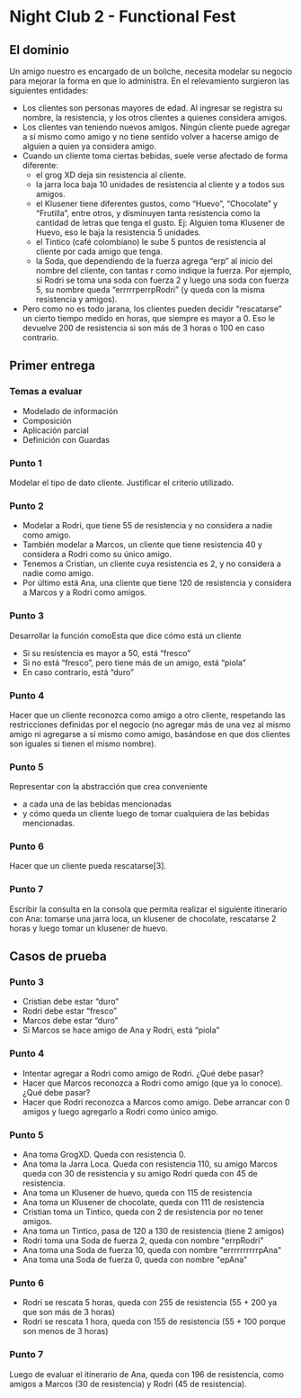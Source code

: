 ﻿# Night Club 2 - Functional Fest

## El dominio
Un amigo nuestro es encargado de un boliche, necesita modelar su negocio para mejorar la forma en que lo administra. En el relevamiento surgieron las siguientes entidades:
* Los clientes son personas mayores de edad. Al ingresar se registra su nombre, la resistencia, y los otros clientes a quienes considera amigos.
* Los clientes van teniendo nuevos amigos. Ningún cliente puede agregar a sí mismo como amigo y no tiene sentido volver a hacerse amigo de alguien a quien ya considera amigo.
* Cuando un cliente toma ciertas bebidas, suele verse afectado de forma diferente:
   * el grog XD deja sin resistencia al cliente.
   * la jarra loca baja 10 unidades de resistencia al cliente y a todos sus amigos.
   * el Klusener tiene diferentes gustos, como “Huevo”, “Chocolate” y “Frutilla”, entre otros, y disminuyen tanta resistencia como la cantidad de letras que tenga el gusto. Ej: Alguien toma Klusener de Huevo, eso le baja la resistencia 5 unidades.
   * el Tintico (café colombiano) le sube 5 puntos de resistencia al cliente por cada amigo que tenga.
   * la Soda, que dependiendo de la fuerza agrega “erp” al inicio del nombre del cliente, con tantas r como indique la fuerza. Por ejemplo, si Rodri se toma una soda con fuerza 2 y luego una soda con fuerza 5, su nombre queda “errrrrperrpRodri” (y queda con la misma resistencia y amigos).
* Pero como no es todo jarana, los clientes pueden decidir “rescatarse” un cierto tiempo medido en horas, que siempre es mayor a 0. Eso le devuelve 200 de resistencia si son más de 3 horas o 100 en caso contrario.
## Primer entrega
### Temas a evaluar
* Modelado de información
* Composición
* Aplicación parcial
* Definición con Guardas


### Punto 1
Modelar el tipo de dato cliente. Justificar el criterio utilizado.


### Punto 2
* Modelar a Rodri, que tiene 55 de resistencia y no considera a nadie como amigo. 
* También modelar a Marcos, un cliente que tiene resistencia 40 y considera a Rodri como su único amigo.
* Tenemos a Cristian, un cliente cuya resistencia es 2, y no considera a nadie como amigo.
* Por último está Ana, una cliente que tiene 120 de resistencia y considera a Marcos y a Rodri como amigos.


### Punto 3
Desarrollar la función comoEsta que dice cómo está un cliente
* Si su resistencia es mayor a 50, está “fresco”
* Si no está “fresco”, pero tiene más de un amigo, está “piola”
* En caso contrario, está “duro”


### Punto 4 
Hacer que un cliente reconozca como amigo a otro cliente, respetando las restricciones definidas por el negocio (no agregar más de una vez al mismo amigo ni agregarse a sí mismo como amigo, basándose en que dos clientes son iguales si tienen el mismo nombre).


### Punto 5
Representar con la abstracción que crea conveniente 
* a cada una de las bebidas mencionadas 
* y cómo queda un cliente luego de tomar cualquiera de las bebidas mencionadas. 


### Punto 6
Hacer que un cliente pueda rescatarse[3].


### Punto 7
Escribir la consulta en la consola que permita realizar el siguiente itinerario con Ana: tomarse una jarra loca, un klusener de chocolate, rescatarse 2 horas y luego tomar un klusener de huevo.
## Casos de prueba
### Punto 3
* Cristian debe estar “duro”
* Rodri debe estar “fresco”
* Marcos debe estar “duro”
* Si Marcos se hace amigo de Ana y Rodri, está “piola”


### Punto 4
* Intentar agregar a Rodri como amigo de Rodri. ¿Qué debe pasar?
* Hacer que Marcos reconozca a Rodri como amigo (que ya lo conoce). ¿Qué debe pasar?
* Hacer que Rodri reconozca a Marcos como amigo. Debe arrancar con 0 amigos y luego agregarlo a Rodri como único amigo.


### Punto 5
* Ana toma GrogXD. Queda con resistencia 0.
* Ana toma la Jarra Loca. Queda con resistencia 110, su amigo Marcos queda con 30 de resistencia y su amigo Rodri queda con 45 de resistencia.
* Ana toma un Klusener de huevo, queda con 115 de resistencia
* Ana toma un Klusener de chocolate, queda con 111 de resistencia
* Cristian toma un Tintico, queda con 2 de resistencia por no tener amigos.
* Ana toma un Tintico, pasa de 120 a 130 de resistencia (tiene 2 amigos)
* Rodri toma una Soda de fuerza 2, queda con nombre "errpRodri"
* Ana toma una Soda de fuerza 10, queda con nombre "errrrrrrrrrpAna"
* Ana toma una Soda de fuerza 0, queda con nombre "epAna"


### Punto 6
* Rodri se rescata 5 horas, queda con 255 de resistencia (55 + 200 ya que son más de 3 horas)
* Rodri se rescata 1 hora, queda con 155 de resistencia (55 + 100 porque son menos de 3 horas)


### Punto 7
Luego de evaluar el itinerario de Ana, queda con 196 de resistencia, como amigos a Marcos (30 de resistencia) y Rodri (45 de resistencia).